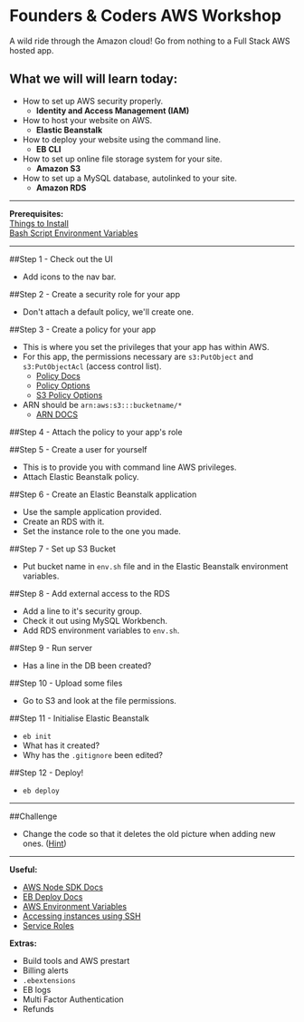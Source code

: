 # Founders & Coders AWS Workshop
A wild ride through the Amazon cloud! Go from nothing to a Full Stack AWS hosted app.

## What we will will learn today:
- How to set up AWS security properly.
  - **Identity and Access Management (IAM)**
- How to host your website on AWS.
  - **Elastic Beanstalk**
- How to deploy your website using the command line.
   - **EB CLI**
- How to set up online file storage system for your site.
  - **Amazon S3**
- How to set up a MySQL database, autolinked to your site.
  - **Amazon RDS**

* * *

**Prerequisites:**  
[Things to Install](https://hackpad.com/Founders-Coders-AWS-Workshop-qzvthpfn1QN)  
[Bash Script Environment Variables](https://github.com/ronanyeah/bash-export)

* * *

##Step 1 - Check out the UI
- Add icons to the nav bar.

##Step 2 - Create a security role for your app
- Don't attach a default policy, we'll create one.

##Step 3 - Create a policy for your app
- This is where you set the privileges that your app has within AWS.
- For this app, the permissions necessary are `s3:PutObject` and `s3:PutObjectAcl` (access control list).
  - [Policy Docs](http://docs.aws.amazon.com/IAM/latest/UserGuide/reference_policies_elements.html)
  - [Policy Options](http://docs.aws.amazon.com/IAM/latest/UserGuide/reference_policies_actionsconditions.html)
  - [S3 Policy Options](http://docs.aws.amazon.com/IAM/latest/UserGuide/list_s3.html)
- ARN should be `arn:aws:s3:::bucketname/*`
  - [ARN DOCS](http://docs.aws.amazon.com/general/latest/gr/aws-arns-and-namespaces.html)

##Step 4 - Attach the policy to your app's role

##Step 5 - Create a user for yourself
- This is to provide you with command line AWS privileges.
- Attach Elastic Beanstalk policy.

##Step 6 - Create an Elastic Beanstalk application
- Use the sample application provided.
- Create an RDS with it.
- Set the instance role to the one you made.

##Step 7 - Set up S3 Bucket
- Put bucket name in `env.sh` file and in the Elastic Beanstalk environment variables.

##Step 8 - Add external access to the RDS
- Add a line to it's security group.
- Check it out using MySQL Workbench.
- Add RDS environment variables to `env.sh`.

##Step 9 - Run server
- Has a line in the DB been created?

##Step 10 - Upload some files
- Go to S3 and look at the file permissions.

##Step 11 - Initialise Elastic Beanstalk
- `eb init`
- What has it created?
- Why has the `.gitignore` been edited?

##Step 12 - Deploy!
- `eb deploy`

* * *

##Challenge
- Change the code so that it deletes the old picture when adding new ones. ([Hint](http://docs.aws.amazon.com/AWSJavaScriptSDK/latest/AWS/S3.html))

* * *

**Useful:**  
- [AWS Node SDK Docs](http://docs.aws.amazon.com/AWSJavaScriptSDK/latest/_index.html)
- [EB Deploy Docs](http://docs.aws.amazon.com/elasticbeanstalk/latest/dg/eb3-deploy.html)
- [AWS Environment Variables](http://docs.aws.amazon.com/cli/latest/userguide/cli-chap-getting-started.html#cli-environment)
- [Accessing instances using SSH](http://docs.aws.amazon.com/AWSEC2/latest/UserGuide/AccessingInstancesLinux.html)
- [Service Roles](https://docs.aws.amazon.com/elasticbeanstalk/latest/dg/concepts-roles.html?console_help=true)

**Extras:**  
- Build tools and AWS prestart
- Billing alerts
- `.ebextensions`
- EB logs
- Multi Factor Authentication
- Refunds